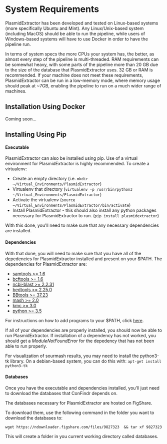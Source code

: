 # System Requirements

PlasmidExtractor has been developed and tested on Linux-based systems (more specifically Ubuntu and Mint). Any Linux/Unix-based system (including MacOS) should be able to run the pipeline, while users of Windows-based systems will have to use Docker in order to have the pipeline run.

In terms of system specs the more CPUs your system has, the better, as almost every step of the pipeline is multi-threaded. RAM requirements can be somewhat heavy, with some parts of the pipeline more than 20 GB due to the size of the database that PlasmidExtractor uses. 32 GB or RAM is recommended. If your machine does not meet these requirements, PlasmidExtractor can be run in a low-memory mode, where memory usage should peak at ~7GB, enabling the pipeline to run on a much wider range of machines.

## Installation Using Docker

Coming soon...

## Installing Using Pip

#### Executable

PlasmidExtractor can also be installed using pip. Use of a virtual environment for PlasmidExtractor is highly recommended. To create a virtualenv:

- Create an empty directory (i.e. `mkdir ~/Virtual_Environments/PlasmidExtractor`)
- Virtualenv that directory (`virtualenv -p /usr/bin/python3 ~/Virtual_Environments/PlasmidExtractor`)
- Activate the virtualenv (`source ~/Virtual_Environments/PlasmidExtractor/bin/activate`)
- Install PlasmidExtractor - this should also install any python packages necessary for PlasmidExtractor to run. (`pip install plasmidextractor`)

With this done, you'll need to make sure that any necessary dependencies are installed.

#### Dependencies 
With that done, you will need to make sure that you have all of the depedencies for PlasmidExtractor installed and present on your $PATH. The dependencies for PlasmidExtractor are:

- [samtools >= 1.6](http://www.htslib.org/download/)
- [bcftools >= 1.6](http://www.htslib.org/download/)
- [ncbi-blast >= 2.2.31](https://blast.ncbi.nlm.nih.gov/Blast.cgi?PAGE_TYPE=BlastDocs&DOC_TYPE=Download)
- [bedtools >= 2.25.0](http://bedtools.readthedocs.io/en/latest/content/installation.html)
- [BBtools >= 37.23](https://jgi.doe.gov/data-and-tools/bbtools/)
- [mash >= 2.0](https://github.com/marbl/Mash/releases)
- [kmc >= 3.0](http://sun.aei.polsl.pl/REFRESH/index.php?page=projects&project=kmc&subpage=download)
- [python >= 3.5](https://www.python.org/downloads/)

For instructions on how to add programs to your $PATH, click [here](https://askubuntu.com/questions/60218/how-to-add-a-directory-to-the-path).

If all of your dependencies are properly installed, you should now be able to run PlasmidExtractor. If installation of a dependency has not worked, you should get a _ModuleNotFoundError_ for the depedency that has not been able to run properly.

For visualization of sourmash results, you may need to install the python3-tk library. On a debian-based system, you can do this with: `apt-get install python3-tk`

#### Databases

Once you have the executable and dependencies installed, you'll just need to download the databases that ConFindr depends on.

The databases necessary for PlasmidExtractor are hosted on FigShare.

To download them, use the following command in the folder you want to download the databases to:

`wget https://ndownloader.figshare.com/files/9827323  && tar xf 9827323`

This will create a folder in you current working directory called databases.

